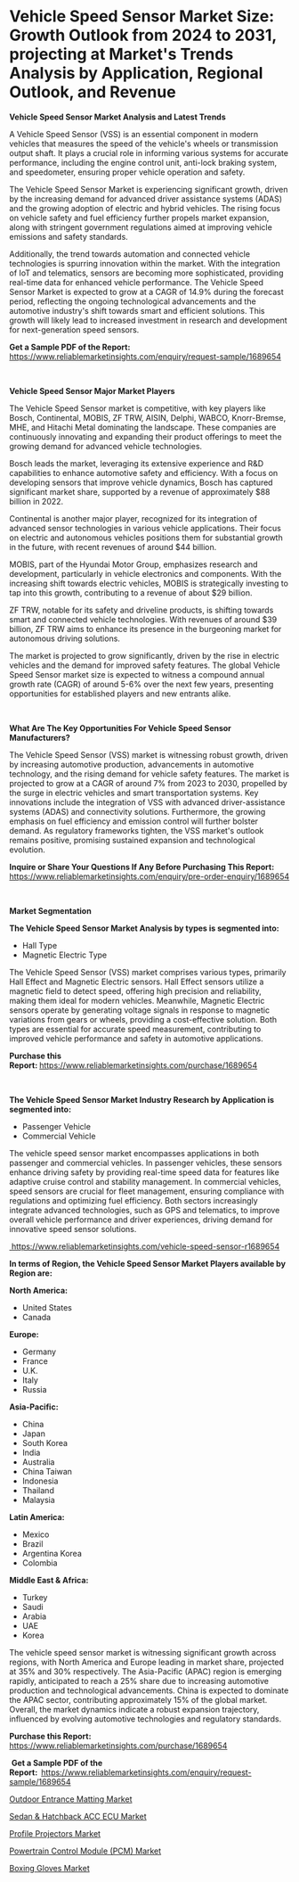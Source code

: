 <p><h1>Vehicle Speed Sensor Market Size: Growth Outlook from 2024 to 2031, projecting at Market's Trends Analysis by Application, Regional Outlook, and Revenue</h1></p><p><strong>Vehicle Speed Sensor Market Analysis and Latest Trends</strong></p>
<p><p>A Vehicle Speed Sensor (VSS) is an essential component in modern vehicles that measures the speed of the vehicle's wheels or transmission output shaft. It plays a crucial role in informing various systems for accurate performance, including the engine control unit, anti-lock braking system, and speedometer, ensuring proper vehicle operation and safety.</p><p>The Vehicle Speed Sensor Market is experiencing significant growth, driven by the increasing demand for advanced driver assistance systems (ADAS) and the growing adoption of electric and hybrid vehicles. The rising focus on vehicle safety and fuel efficiency further propels market expansion, along with stringent government regulations aimed at improving vehicle emissions and safety standards.</p><p>Additionally, the trend towards automation and connected vehicle technologies is spurring innovation within the market. With the integration of IoT and telematics, sensors are becoming more sophisticated, providing real-time data for enhanced vehicle performance. The Vehicle Speed Sensor Market is expected to grow at a CAGR of 14.9% during the forecast period, reflecting the ongoing technological advancements and the automotive industry's shift towards smart and efficient solutions. This growth will likely lead to increased investment in research and development for next-generation speed sensors.</p></p>
<p><strong>Get a Sample PDF of the Report:&nbsp;</strong> <a href="https://www.reliablemarketinsights.com/enquiry/request-sample/1689654?utm_campaign=1393&utm_medium=2&utm_source=Github&utm_content=ia&utm_term=17102024&utm_id=vehicle-speed-sensor">https://www.reliablemarketinsights.com/enquiry/request-sample/1689654</a></p>
<p>&nbsp;</p>
<p><strong>Vehicle Speed Sensor Major Market Players</strong></p>
<p><p>The Vehicle Speed Sensor market is competitive, with key players like Bosch, Continental, MOBIS, ZF TRW, AISIN, Delphi, WABCO, Knorr-Bremse, MHE, and Hitachi Metal dominating the landscape. These companies are continuously innovating and expanding their product offerings to meet the growing demand for advanced vehicle technologies.</p><p>Bosch leads the market, leveraging its extensive experience and R&D capabilities to enhance automotive safety and efficiency. With a focus on developing sensors that improve vehicle dynamics, Bosch has captured significant market share, supported by a revenue of approximately $88 billion in 2022.</p><p>Continental is another major player, recognized for its integration of advanced sensor technologies in various vehicle applications. Their focus on electric and autonomous vehicles positions them for substantial growth in the future, with recent revenues of around $44 billion.</p><p>MOBIS, part of the Hyundai Motor Group, emphasizes research and development, particularly in vehicle electronics and components. With the increasing shift towards electric vehicles, MOBIS is strategically investing to tap into this growth, contributing to a revenue of about $29 billion.</p><p>ZF TRW, notable for its safety and driveline products, is shifting towards smart and connected vehicle technologies. With revenues of around $39 billion, ZF TRW aims to enhance its presence in the burgeoning market for autonomous driving solutions.</p><p>The market is projected to grow significantly, driven by the rise in electric vehicles and the demand for improved safety features. The global Vehicle Speed Sensor market size is expected to witness a compound annual growth rate (CAGR) of around 5-6% over the next few years, presenting opportunities for established players and new entrants alike.</p></p>
<p>&nbsp;</p>
<p><strong>What Are The Key Opportunities For Vehicle Speed Sensor Manufacturers?</strong></p>
<p><p>The Vehicle Speed Sensor (VSS) market is witnessing robust growth, driven by increasing automotive production, advancements in automotive technology, and the rising demand for vehicle safety features. The market is projected to grow at a CAGR of around 7% from 2023 to 2030, propelled by the surge in electric vehicles and smart transportation systems. Key innovations include the integration of VSS with advanced driver-assistance systems (ADAS) and connectivity solutions. Furthermore, the growing emphasis on fuel efficiency and emission control will further bolster demand. As regulatory frameworks tighten, the VSS market's outlook remains positive, promising sustained expansion and technological evolution.</p></p>
<p><strong>Inquire or Share Your Questions If Any Before Purchasing This Report:</strong> <a href="https://www.reliablemarketinsights.com/enquiry/pre-order-enquiry/1689654?utm_campaign=1393&utm_medium=2&utm_source=Github&utm_content=ia&utm_term=17102024&utm_id=vehicle-speed-sensor">https://www.reliablemarketinsights.com/enquiry/pre-order-enquiry/1689654</a></p>
<p>&nbsp;</p>
<p><strong>Market Segmentation</strong></p>
<p><strong>The Vehicle Speed Sensor Market Analysis by types is segmented into:</strong></p>
<p><ul><li>Hall Type</li><li>Magnetic Electric Type</li></ul></p>
<p><p>The Vehicle Speed Sensor (VSS) market comprises various types, primarily Hall Effect and Magnetic Electric sensors. Hall Effect sensors utilize a magnetic field to detect speed, offering high precision and reliability, making them ideal for modern vehicles. Meanwhile, Magnetic Electric sensors operate by generating voltage signals in response to magnetic variations from gears or wheels, providing a cost-effective solution. Both types are essential for accurate speed measurement, contributing to improved vehicle performance and safety in automotive applications.</p></p>
<p><strong>Purchase this Report:&nbsp;</strong><a href="https://www.reliablemarketinsights.com/purchase/1689654?utm_campaign=1393&utm_medium=2&utm_source=Github&utm_content=ia&utm_term=17102024&utm_id=vehicle-speed-sensor">https://www.reliablemarketinsights.com/purchase/1689654</a></p>
<p>&nbsp;</p>
<p><strong>The Vehicle Speed Sensor Market Industry Research by Application is segmented into:</strong></p>
<p><ul><li>Passenger Vehicle</li><li>Commercial Vehicle</li></ul></p>
<p><p>The vehicle speed sensor market encompasses applications in both passenger and commercial vehicles. In passenger vehicles, these sensors enhance driving safety by providing real-time speed data for features like adaptive cruise control and stability management. In commercial vehicles, speed sensors are crucial for fleet management, ensuring compliance with regulations and optimizing fuel efficiency. Both sectors increasingly integrate advanced technologies, such as GPS and telematics, to improve overall vehicle performance and driver experiences, driving demand for innovative speed sensor solutions.</p></p>
<p><a href="https://www.reliablemarketinsights.com/vehicle-speed-sensor-r1689654?utm_campaign=1393&utm_medium=2&utm_source=Github&utm_content=ia&utm_term=17102024&utm_id=vehicle-speed-sensor">&nbsp;https://www.reliablemarketinsights.com/vehicle-speed-sensor-r1689654</a></p>
<p><strong>In terms of Region, the Vehicle Speed Sensor Market Players available by Region are:</strong></p>
<p>
    <p> <strong> North America: </strong>
        <ul>
            <li>United States</li>
            <li>Canada</li>
        </ul>
        </p> 
    <p> <strong> Europe: </strong>
        <ul>
            <li>Germany</li>
            <li>France</li>
            <li>U.K.</li>
            <li>Italy</li>
            <li>Russia</li>
        </ul>
        </p> 
    <p> <strong> Asia-Pacific: </strong>
        <ul>
            <li>China</li>
            <li>Japan</li>
            <li>South Korea</li>
            <li>India</li>
            <li>Australia</li>
            <li>China Taiwan</li>
            <li>Indonesia</li>
            <li>Thailand</li>
            <li>Malaysia</li>
        </ul>
        </p> 
    <p> <strong> Latin America: </strong>
        <ul>
            <li>Mexico</li>
            <li>Brazil</li>
            <li>Argentina Korea</li>
            <li>Colombia</li>
        </ul>
        </p> 
    <p> <strong> Middle East & Africa: </strong>
        <ul>
            <li>Turkey</li>
            <li>Saudi</li>
            <li>Arabia</li>
            <li>UAE</li>
            <li>Korea</li>
        </ul>
    </p>
    </p>
<p><p>The vehicle speed sensor market is witnessing significant growth across regions, with North America and Europe leading in market share, projected at 35% and 30% respectively. The Asia-Pacific (APAC) region is emerging rapidly, anticipated to reach a 25% share due to increasing automotive production and technological advancements. China is expected to dominate the APAC sector, contributing approximately 15% of the global market. Overall, the market dynamics indicate a robust expansion trajectory, influenced by evolving automotive technologies and regulatory standards.</p></p>
<p><strong>Purchase this Report: </strong><a href="https://www.reliablemarketinsights.com/purchase/1689654?utm_campaign=1393&utm_medium=2&utm_source=Github&utm_content=ia&utm_term=17102024&utm_id=vehicle-speed-sensor">https://www.reliablemarketinsights.com/purchase/1689654</a></p>
<p>&nbsp;<strong>Get a Sample PDF of the Report:&nbsp;&nbsp;</strong><a href="https://www.reliablemarketinsights.com/enquiry/request-sample/1689654?utm_campaign=1393&utm_medium=2&utm_source=Github&utm_content=ia&utm_term=17102024&utm_id=vehicle-speed-sensor">https://www.reliablemarketinsights.com/enquiry/request-sample/1689654</a></p>
<p><strong></strong></p>
<p><p><a href="https://www.linkedin.com/pulse/outdoor-entrance-matting-market-size-segmentation-trends-9gfqe?utm_campaign=1393&utm_medium=2&utm_source=Github&utm_content=ia&utm_term=17102024&utm_id=vehicle-speed-sensor">Outdoor Entrance Matting Market</a></p><p><a href="https://github.com/BellAuer/Market-Research-Report-List-1/blob/main/sedan-hatchback-acc-ecu-market.md?utm_campaign=1393&utm_medium=2&utm_source=Github&utm_content=ia&utm_term=17102024&utm_id=vehicle-speed-sensor">Sedan & Hatchback ACC ECU Market</a></p><p><a href="https://issuu.com/reportprime-2/docs/profile-projectors-market-size-2030_8b74338d88f60f?utm_campaign=1393&utm_medium=2&utm_source=Github&utm_content=ia&utm_term=17102024&utm_id=vehicle-speed-sensor">Profile Projectors Market</a></p><p><a href="https://github.com/AKSHATREPORTPRIME/Market-Research-Report-List-6/blob/main/powertrain-control-module-pcm-market.md?utm_campaign=1393&utm_medium=2&utm_source=Github&utm_content=ia&utm_term=17102024&utm_id=vehicle-speed-sensor">Powertrain Control Module (PCM) Market</a></p><p><a href="https://www.linkedin.com/pulse/boxing-gloves-value-chain-analysis-from-raw-materials-dh2ie?utm_campaign=1393&utm_medium=2&utm_source=Github&utm_content=ia&utm_term=17102024&utm_id=vehicle-speed-sensor">Boxing Gloves Market</a></p></p>